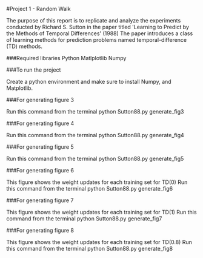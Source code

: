 #Project 1 - Random Walk 

The purpose of this report is to replicate and analyze the experiments conducted by Richard S. Sutton in the paper titled 
'Learning to Predict by the Methods of Temporal Differences' (1988)
The paper introduces a class of learning methods for prediction problems named temporal-difference (TD) methods.

###Required libraries
Python
Matlplotlib
Numpy

###To run the project 

Create a python environment and make sure to install Numpy, and Matplotlib. 

###For generating figure 3

Run this command from the terminal 
python Sutton88.py generate_fig3

###For generating figure 4

Run this command from the terminal 
python Sutton88.py generate_fig4

###For generating figure 5

Run this command from the terminal 
python Sutton88.py generate_fig5

###For generating figure 6

This figure shows the weight updates for each training set for TD(0)
Run this command from the terminal 
python Sutton88.py generate_fig6

###For generating figure 7

This figure shows the weight updates for each training set for TD(1)
Run this command from the terminal 
python Sutton88.py generate_fig7

###For generating figure 8

This figure shows the weight updates for each training set for TD(0.8)
Run this command from the terminal 
python Sutton88.py generate_fig8
